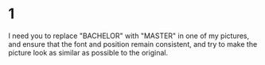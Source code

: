 # 1
I need you to replace "BACHELOR" with "MASTER" in one of my pictures, and ensure that the font and position remain consistent, and try to make the picture look as similar as possible to the original.
